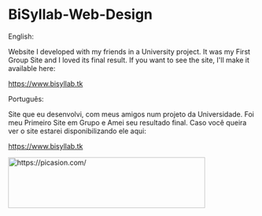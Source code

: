 # BiSyllab-Web-Design

English:

Website I developed with my friends in a University project. It was my First Group Site and I loved its final result.
If you want to see the site, I'll make it available here:

https://www.bisyllab.tk



Português:

Site que eu desenvolvi, com meus amigos num projeto da Universidade. Foi meu Primeiro Site em Grupo e Amei seu resultado final.
Caso você queira ver o site estarei disponibilizando ele aqui:

https://www.bisyllab.tk


<a href="https://picasion.com/"><img src="https://i.picasion.com/pic92/35ceb35d49872dca16c718683433a7f4.gif" width="400" height="103" border="0" alt="https://picasion.com/" /></a><br />

